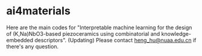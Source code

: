 # ai4materials
Here are the main codes for "Interpretable machine learning for the design of (K,Na)NbO3-based piezoceramics using combinatorial and knowledge-embedded descriptors". (Updating)
Please contact heng_hu@nuaa.edu.cn if there's any question.
